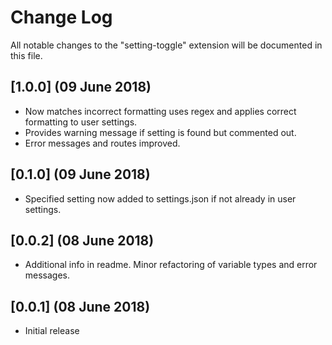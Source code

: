 # Change Log
All notable changes to the "setting-toggle" extension will be documented in this file.

## [1.0.0] (09 June 2018)
- Now matches incorrect formatting uses regex and applies correct formatting to user settings.
- Provides warning message if setting is found but commented out.
- Error messages and routes improved.

## [0.1.0] (09 June 2018)
- Specified setting now added to settings.json if not already in user settings.

## [0.0.2] (08 June 2018)
- Additional info in readme. Minor refactoring of variable types and error messages.

## [0.0.1]  (08 June 2018)
- Initial release
